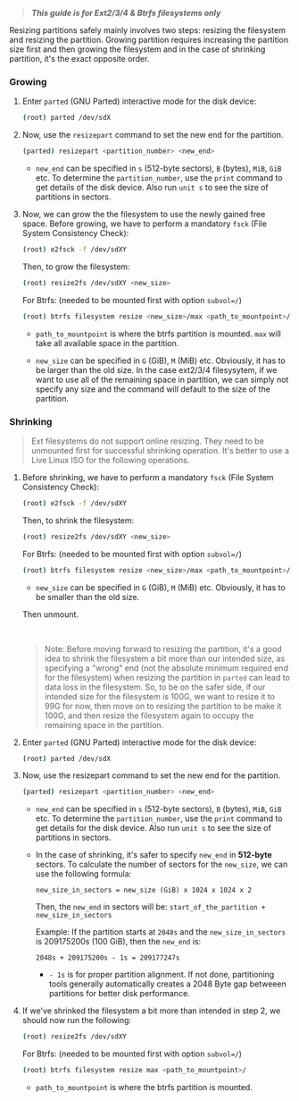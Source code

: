 > ***This guide is for Ext2/3/4 & Btrfs filesystems only***

Resizing partitions safely mainly involves two steps: resizing the filesystem and resizing the partition. Growing partition requires increasing the partition size first and then growing the filesystem and in the case of shrinking partition, it's the exact opposite order.

### Growing

1. Enter `parted` (GNU Parted) interactive mode for the disk device:

    ```sh
    (root) parted /dev/sdX
    ```

2. Now, use the `resizepart` command to set the new end for the partition.

    ```sh
    (parted) resizepart <partition_number> <new_end>
    ```

    - `new_end` can be specified in `s` (512-byte sectors), `B` (bytes), `MiB`, `GiB` etc. To determine the `partition_number`, use the `print` command to get details of the disk device. Also run `unit s` to see the size of partitions in sectors.

3. Now, we can grow the the filesystem to use the newly gained free space. Before growing, we have to perform a mandatory `fsck` (File System Consistency Check):

    ```sh
    (root) e2fsck -f /dev/sdXY
    ```

    Then, to grow the filesystem:

    ```sh
    (root) resize2fs /dev/sdXY <new_size>
    ```

    For Btrfs: (needed to be mounted first with option `subvol=/`)

    ```sh
    (root) btrfs filesystem resize <new_size>/max <path_to_mountpoint>/
    ```

    - `path_to_mountpoint` is where the btrfs partition is mounted. `max` will take all available space in the partition.

    - `new_size` can be specified in `G` (GiB), `M` (MiB) etc. Obviously, it has to be larger than the old size. In the case ext2/3/4 filesysytem, if we want to use all of the remaining space in partition, we can simply not specify any size and the command will default to the size of the partition.

### Shrinking

> Ext filesystems do not support online resizing. They need to be unmounted first for successful shrinking operation. It's better to use a Live Linux ISO for the following operations.

1. Before shrinking, we have to perform a mandatory `fsck` (File System Consistency Check):

    ```sh
    (root) e2fsck -f /dev/sdXY
    ```

    Then, to shrink the filesystem:

    ```sh
    (root) resize2fs /dev/sdXY <new_size>
    ```
    For Btrfs: (needed to be mounted first with option `subvol=/`)

    ```sh
    (root) btrfs filesystem resize <new_size>/max <path_to_mountpoint>/
    ```
    - `new_size` can be specified in `G` (GiB), `M` (MiB) etc. Obviously, it has to be smaller than the old size.

 	Then unmount.

    <br/>
    
    > Note: Before moving forward to resizing the partition, it's a good idea to shrink the filesystem a bit more than our intended size, as specifying a "wrong" end (not the absolute minimum required end for the filesystem) when resizing the partition in `parted` can lead to data loss in the filesystem. So, to be on the safer side, if our intended size for the filesystem is 100G, we want to resize it to 99G for now, then move on to resizing the partition to be make it 100G, and then resize the filesystem again to occupy the remaining space in the partition.

1. Enter `parted` (GNU Parted) interactive mode for the disk device:

    ```sh
    (root) parted /dev/sdX
    ```

2. Now, use the resizepart command to set the new end for the partition.
    ```sh
    (parted) resizepart <partition_number> <new_end>
    ```
    - `new_end` can be specified in `s` (512-byte sectors), `B` (bytes), `MiB`, `GiB` etc. To determine the `partition_number`, use the `print` command to get details for the disk device. Also run `unit s` to see the size of partitions in sectors.

    - In the case of shrinking, it's safer to specify `new_end` in **512-byte** sectors. To calculate the number of sectors for the `new_size`, we can use the following formula:

        ```
        new_size_in_sectors = new_size (GiB) x 1024 x 1024 x 2
        ```

        Then, the `new_end` in sectors will be: `start_of_the_partition + new_size_in_sectors`
    

        Example: If the partition starts at `2048s` and the `new_size_in_sectors` is 209175200s (100 GiB), then the `new_end` is:

        ```
        2048s + 209175200s - 1s = 209177247s
        ```
        - `- 1s` is for proper partition alignment. If not done, partitioning tools generally automatically creates a 2048 Byte gap betweeen partitions for better disk performance.

3. If we've shrinked the filesystem a bit more than intended in step 2, we should now run the following:

    ```sh
    (root) resize2fs /dev/sdXY
    ```
    For Btrfs: (needed to be mounted first with option `subvol=/`)

    ```sh
    (root) btrfs filesystem resize max <path_to_mountpoint>/
    ```

    - `path_to_mountpoint` is where the btrfs partition is mounted.
